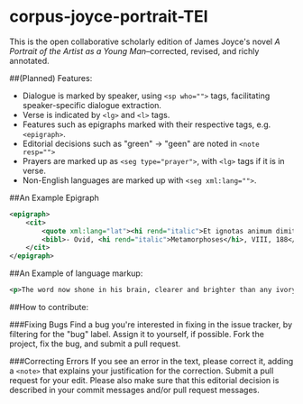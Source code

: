 # corpus-joyce-portrait-TEI
This is the open collaborative scholarly edition of James Joyce's novel _A Portrait of the Artist as a Young Man_–corrected, revised, and richly annotated. 

##(Planned) Features: 
 * Dialogue is marked by speaker, using `<sp who="">` tags, facilitating speaker-specific dialogue extraction. 
 * Verse is indicated by `<lg>` and `<l>` tags. 
 * Features such as epigraphs marked with their respective tags, e.g. `<epigraph>`.  
 * Editorial decisions such as "green" -> "geen" are noted in `<note resp="">`
 * Prayers are marked up as `<seg type="prayer">`, with `<lg>` tags if it is in verse. 
 * Non-English languages are marked up with `<seg xml:lang="">`. 

##An Example Epigraph 

```xml
<epigraph>
    <cit> 
        <quote xml:lang="lat"><hi rend="italic">Et ignotas animum dimittit in artes.</hi></quote> 
        <bibl>- Ovid, <hi rend="italic">Metamorphoses</hi>, VIII, 188</bibl> 
    </cit> 
</epigraph>
```

##An Example of language markup: 


```xml
<p>The word now shone in his brain, clearer and brighter than any ivory sawn from the mottled tusks of elephants. <hi rend="italic">Ivory, <seg xml:lang="fra">ivoire</seg>, <seg xml:lang="ita">avorio</seg>, <seg xml:lang="lat">ebur</seg>.</hi> One of the first examples that he had learnt in Latin had run: <seg xml:lang="lat"><hi rend="italic">India mittit ebur</hi></seg>; 
```

##How to contribute:

###Fixing Bugs
Find a bug you're interested in fixing in the issue tracker, by filtering for the "bug" label. Assign it to yourself, if possible. Fork the project, fix the bug, and submit a pull request.  

###Correcting Errors
If you see an error in the text, please correct it, adding a `<note>` that explains your justification for the correction. Submit a pull request for your edit. Please also make sure that this editorial decision is described in your commit messages and/or pull request messages.  
